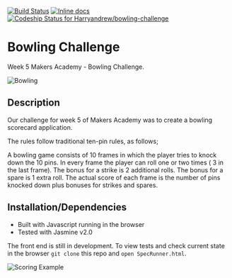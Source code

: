 [![Build Status](https://travis-ci.org/Harryandrew/bowling-challenge.svg?branch=master)](https://travis-ci.org/Harryandrew/bowling-challenge)
[![Inline docs](http://inch-ci.org/github/harryandrew/bowling-challenge.svg?branch=master)](http://inch-ci.org/github/harryandrew/bowling-challenge)         
[![Codeship Status for Harryandrew/bowling-challenge](https://codeship.com/projects/9040f940-528a-0133-d3c9-26effc6ffe4b/status?branch=master)](https://codeship.com/projects/108105)

**Bowling Challenge**
=================
Week 5 Makers Academy - Bowling Challenge.

![Bowling](https://github.com/harryandrew/chitter-challenge/blob/master/images/bowling-img.png)

Description
------------

Our challenge for week 5 of Makers Academy was to create a bowling scorecard application.

The rules follow traditional ten-pin rules, as follows;

A bowling game consists of 10 frames in which the player tries to knock down the 10 pins.
In every frame the player can roll one or two times ( 3 in the last frame).
The bonus for a strike is 2 additional rolls. The bonus for a spare is 1 extra roll.
The actual score of each frame is the number of pins knocked down plus bonuses for strikes and spares.

Installation/Dependencies
--------------------------
- Built with Javascript running in the browser
- Tested with Jasmine v2.0 

The front end is still in development. To view tests and check current state in the browser `git clone` this repo and `open SpecRunner.html`.    


![Scoring Example](https://github.com/harryandrew/chitter-challenge/blob/master/images/example_ten_pin_scoring.png)
